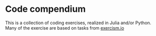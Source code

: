 # Code compendium
This is a collection of coding exercises, realized in Julia and/or Python. Many of the exercise are based on tasks from [exercism.io](https://exercism.io)
